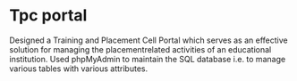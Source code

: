 # Tpc portal
 Designed a Training and Placement Cell Portal which serves as an effective solution for managing the placementrelated activities of an educational institution. Used phpMyAdmin to maintain the SQL database i.e. to manage various tables with various attributes.
